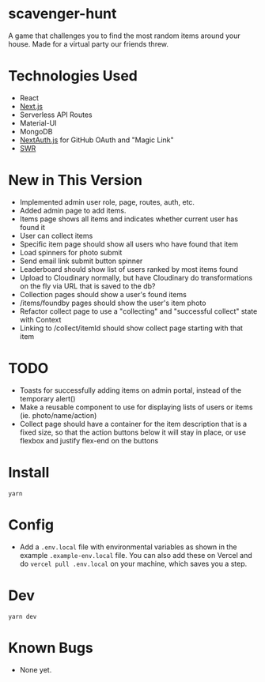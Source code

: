 # scavenger-hunt

A game that challenges you to find the most random items around your house. Made for a virtual party our friends threw.

# Technologies Used

- React
- [Next.js](https://nextjs.org)
- Serverless API Routes
- Material-UI
- MongoDB
- [NextAuth.js](https://next-auth.js.org) for GitHub OAuth and "Magic Link"
- [SWR](https://swr.vercel.app)

# New in This Version

- Implemented admin user role, page, routes, auth, etc.
- Added admin page to add items.
- Items page shows all items and indicates whether current user has found it
- User can collect items
- Specific item page should show all users who have found that item
- Load spinners for photo submit
- Send email link submit button spinner
- Leaderboard should show list of users ranked by most items found
- Upload to Cloudinary normally, but have Cloudinary do transformations on the fly via URL that is saved to the db?
- Collection pages should show a user's found items
- /items/foundby pages should show the user's item photo
- Refactor collect page to use a "collecting" and "successful collect" state with Context
- Linking to /collect/itemId should show collect page starting with that item

# TODO

- Toasts for successfully adding items on admin portal, instead of the temporary alert()
- Make a reusable component to use for displaying lists of users or items (ie. photo/name/action)
- Collect page should have a container for the item description that is a fixed size, so that the action buttons below it will stay in place, or use flexbox and justify flex-end on the buttons

# Install

`yarn`

# Config

- Add a `.env.local` file with environmental variables as shown in the example `.example-env.local` file. You can also add these on Vercel and do `vercel pull .env.local` on your machine, which saves you a step.

# Dev

`yarn dev`

# Known Bugs

- None yet.
